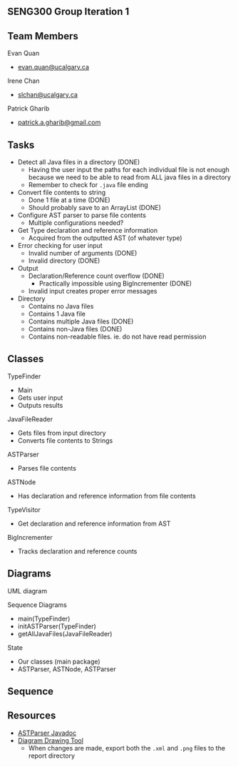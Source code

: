 SENG300 Group Iteration 1
-------------------------

Team Members
----
Evan Quan
- evan.quan@ucalgary.ca

Irene Chan
- slchan@ucalgary.ca

Patrick Gharib
- patrick.a.gharib@gmail.com

Tasks
-----
- Detect all Java files in a directory (DONE)
	- Having the user input the paths for each individual file is not enough because we need to be able to read from ALL java files in a directory
	- Remember to check for `.java` file ending
- Convert file contents to string
	- Done 1 file at a time (DONE)
	- Should probably save to an ArrayList<String> (DONE)
- Configure AST parser to parse file contents
	- Multiple configurations needed?
- Get Type declaration and reference information
	- Acquired from the outputted AST (of whatever type)
- Error checking for user input
	- Invalid number of arguments (DONE)
	- Invalid directory (DONE)
- Output
	- Declaration/Reference count overflow (DONE)
		- Practically impossible using BigIncrementer (DONE)
	- Invalid input creates proper error messages
- Directory
	- Contains no Java files
	- Contains 1 Java file
	- Contains multiple Java files (DONE)
	- Contains non-Java files (DONE)
	- Contains non-readable files. ie. do not have read permission

Classes
-------
TypeFinder
- Main
- Gets user input
- Outputs results

JavaFileReader
- Gets files from input directory
- Converts file contents to Strings

ASTParser
- Parses file contents

ASTNode
- Has declaration and reference information from file contents

TypeVisitor
- Get declaration and reference information from AST

BigIncrementer
- Tracks declaration and reference counts

Diagrams
--------
UML diagram

Sequence Diagrams
- main(TypeFinder)
- initASTParser(TypeFinder)
- getAllJavaFiles(JavaFileReader)


State
- Our classes (main package)
- ASTParser, ASTNode, ASTParser

Sequence
-


Resources
---------
- [ASTParser Javadoc](https://help.eclipse.org/mars/index.jsp?topic=%2Forg.eclipse.jdt.doc.isv%2Freference%2Fapi%2Forg%2Feclipse%2Fjdt%2Fcore%2Fdom%2FASTParser.html)
- [Diagram Drawing Tool](https://draw.io)
	- When changes are made, export both the `.xml` and `.png` files to the report directory
